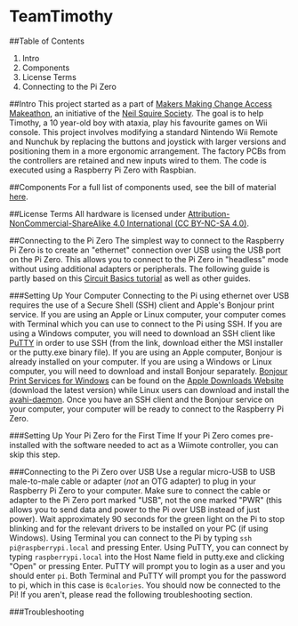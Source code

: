 # TeamTimothy
##Table of Contents
1. Intro
2. Components
3. License Terms
4. Connecting to the Pi Zero

##Intro
This project started as a part of [Makers Making Change Access Makeathon](http://www.makersmakingchange.com/accessmakeathonsummary/), an initiative of the [Neil Squire Society](http://www.neilsquire.ca).
The goal is to help Timothy, a 10 year-old boy with ataxia, play his favourite games on Wii console. This project involves modifying a standard Nintendo Wii Remote and Nunchuk by replacing the buttons and joystick with larger versions and positioning them in a more ergonomic arrangement. The factory PCBs from the controllers are retained and new inputs wired to them. The code is executed using a Raspberry Pi Zero with Raspbian.

##Components
For a full list of components used, see the bill of material [here](BOM.md).

##License Terms
All hardware is licensed under [Attribution-NonCommercial-ShareAlike 4.0 International (CC BY-NC-SA 4.0)](https://creativecommons.org/licenses/by-nc-sa/4.0/).

##Connecting to the Pi Zero
The simplest way to connect to the Raspberry Pi Zero is to create an "ethernet" connection over USB using the USB port on the Pi Zero. This allows you to connect to the Pi Zero in "headless" mode without using additional adapters or peripherals. The following guide is partly based on this [Circuit Basics tutorial](http://www.circuitbasics.com/raspberry-pi-zero-ethernet-gadget/) as well as other guides.

###Setting Up Your Computer
Connecting to the Pi using ethernet over USB requires the use of a Secure Shell (SSH) client and Apple's Bonjour print service. If you are using an Apple or Linux computer, your computer comes with Terminal which you can use to connect to the Pi using SSH. If you are using a Windows computer, you will need to download an SSH client like [PuTTY](http://www.chiark.greenend.org.uk/~sgtatham/putty/latest.html) in order to use SSH (from the link, download either the MSI installer or the putty.exe binary file). 
If you are using an Apple computer, Bonjour is already installed on your computer. If you are using a Windows or Linux computer, you will need to download and install Bonjour separately. [Bonjour Print Services for Windows](https://support.apple.com/kb/DL999?viewlocale=en_US&locale=en_US) can be found on the [Apple Downloads Website](https://support.apple.com/downloads/bonjour%2520print%2520services%2520for%2520windows) (download the latest version) while Linux users can download and install the [avahi-daemon](https://linux.die.net/man/8/avahi-daemon).
Once you have an SSH client and the Bonjour service on your computer, your computer will be ready to connect to the Raspberry Pi Zero.

###Setting Up Your Pi Zero for the First Time
If your Pi Zero comes pre-installed with the software needed to act as a Wiimote controller, you can skip this step.

###Connecting to the Pi Zero over USB
Use a regular micro-USB to USB male-to-male cable or adapter (*not* an OTG adapter) to plug in your Raspberry Pi Zero to your computer. Make sure to connect the cable or adapter to the Pi Zero port marked "USB", not the one marked "PWR" (this allows you to send data and power to the Pi over USB instead of just power). Wait approximately 90 seconds for the green light on the Pi to stop blinking and for the relevant drivers to be installed on your PC (if using Windows). Using Terminal you can connect to the Pi by typing 
`ssh pi@raspberrypi.local` and pressing Enter. Using PuTTY, you can connect by typing `raspberrypi.local` into the Host Name field in putty.exe and clicking "Open" or pressing Enter. PuTTY will prompt you to login as a user and you should enter `pi`. Both Terminal and PuTTY will prompt you for the password to pi, which in this case is `0calories`. You should now be connected to the Pi! If you aren't, please read the following troubleshooting section.

###Troubleshooting 
